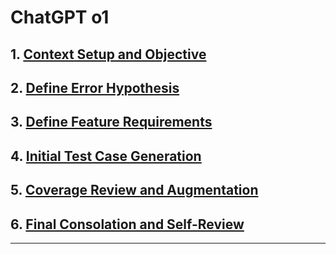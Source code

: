 # ChatGPT o1

## 1. [Context Setup and Objective](../../01-context-setup-and-objectives.md)



## 2. [Define Error Hypothesis](../../02-define-error-hypothesis-prompt.md)



## 3. [Define Feature Requirements](../../03-define-feature-requirements-prompt.md)



## 4. [Initial Test Case Generation](../../04-initial-test-case-generation-prompt.md)



## 5. [Coverage Review and Augmentation](../../05-coverage-review-and-augmentation-prompt.md)



## 6. [Final Consolation and Self-Review](../../06-final-consolidation-and-self-review-prompt.md)



---
